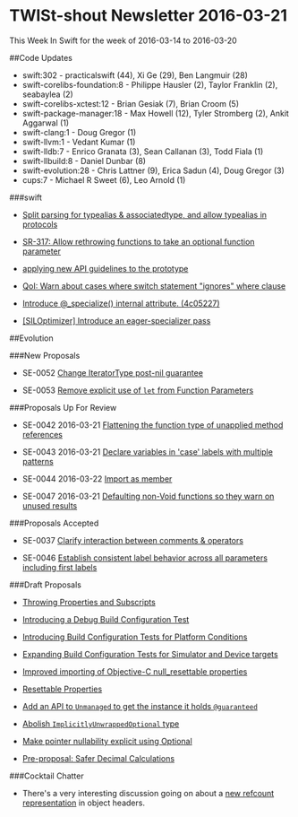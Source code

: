 # TWISt-shout Newsletter 2016-03-21
This Week In Swift for the week of 2016-03-14 to 2016-03-20

##Code Updates

* swift:302 - practicalswift (44), Xi Ge (29), Ben Langmuir (28)
* swift-corelibs-foundation:8 - Philippe Hausler (2), Taylor Franklin (2), seabaylea (2)
* swift-corelibs-xctest:12 - Brian Gesiak (7), Brian Croom (5)
* swift-package-manager:18 - Max Howell (12), Tyler Stromberg (2), Ankit Aggarwal (1)
* swift-clang:1 - Doug Gregor (1)
* swift-llvm:1 - Vedant Kumar (1)
* swift-lldb:7 - Enrico Granata (3), Sean Callanan (3), Todd Fiala (1)
* swift-llbuild:8 - Daniel Dunbar (8)
* swift-evolution:28 - Chris Lattner (9), Erica Sadun (4), Doug Gregor (3)
* cups:7 - Michael R Sweet (6), Leo Arnold (1)

###swift
  
* [Split parsing for typealias & associatedtype, and allow typealias in protocols](https://github.com/apple/swift/commit/1e3ed8bdd0568ecaac946415d12e293a139fcfa5)

* [SR-317: Allow rethrowing functions to take an optional function parameter](https://github.com/apple/swift/commit/3f115d4e12f9ae44ca1748ed8043adeac369ac59)

* [applying new API guidelines to the prototype](https://github.com/apple/swift/commit/20f7175234463c16f4c89f0a8da80f779e94dba8)

* [QoI: Warn about cases where switch statement "ignores" where clause](https://github.com/apple/swift/commit/2de0a6f3d404ed146d1238a95230f9ccf58df707)

* [Introduce @_specialize(<type list>) internal attribute. (4c05227)](https://github.com/apple/swift/commit/4c052274e6452360cfcb8570cbe8d9a093b9bb3f)
* [[SILOptimizer] Introduce an eager-specializer pass](https://github.com/apple/swift/commit/295dc96fb6c8ddcdca817bf18a81e61422dfe849)
  
##Evolution

###New Proposals

* SE-0052 [Change IteratorType post-nil guarantee](https://github.com/apple/swift-evolution/blob/master/proposals/0052-iterator-post-nil-guarantee.md)

* SE-0053 [Remove explicit use of `let` from Function Parameters](https://github.com/apple/swift-evolution/blob/master/proposals/0053-remove-let-from-function-parameters.md)

###Proposals Up For Review

* SE-0042 2016-03-21 [Flattening the function type of unapplied method references](https://github.com/apple/swift-evolution/blob/master/proposals/0042-flatten-method-types.md)

* SE-0043 2016-03-21 [Declare variables in 'case' labels with multiple patterns](https://github.com/apple/swift-evolution/blob/master/proposals/0043-declare-variables-in-case-labels-with-multiple-patterns.md)

* SE-0044 2016-03-22 [Import as member](https://github.com/apple/swift-evolution/blob/master/proposals/0044-import-as-member.md)

* SE-0047 2016-03-21 [Defaulting non-Void functions so they warn on unused results](https://github.com/apple/swift-evolution/blob/master/proposals/0047-nonvoid-warn.md)

###Proposals Accepted

* SE-0037 [Clarify interaction between comments & operators](https://github.com/apple/swift-evolution/blob/master/proposals/0037-clarify-comments-and-operators.md)

* SE-0046 [Establish consistent label behavior across all parameters including first labels](https://github.com/apple/swift-evolution/blob/master/proposals/0046-first-label.md)
  
###Draft Proposals

* [Throwing Properties and Subscripts](https://github.com/brentdax/swift-evolution/blob/throwing-properties-draft-2/proposals/0000-throwing-properties.md)

* [Introducing a Debug Build Configuration Test](https://gist.github.com/erica/d20639b409fe1b318c0e)
* [Introducing Build Configuration Tests for Platform Conditions](https://gist.github.com/erica/5a344b12bd989f6395c2)
* [Expanding Build Configuration Tests for Simulator and Device targets](https://gist.github.com/erica/6c3892fe603659b6e5ab)

* [Improved importing of Objective-C null_resettable properties](https://github.com/patters/swift-evolution/blob/master/proposals/0000-importing-null_resettable.md)
* [Resettable Properties](https://github.com/patters/swift-evolution/blob/master/proposals/0000-resettable-properties.md)

* [Add an API to `Unmanaged` to get the instance it holds `@guaranteed`](https://github.com/aschwaighofer/swift-evolution/blob/unmanaged_unsafe_guaranteed_proposal/proposals/0000-unsafe-guaranteed.md)

* [Abolish `ImplicitlyUnwrappedOptional` type](https://github.com/cwillmor/swift-evolution/blob/master/proposals/0000-abolish-iuo.md)

* [Make pointer nullability explicit using Optional](https://github.com/jrose-apple/swift-evolution/blob/optional-pointers/proposals/nnnn-optional-pointers.md)

* [Pre-proposal: Safer Decimal Calculations](https://gist.github.com/rbrockerhoff/6874a5698bb479886e83)

###Cocktail Chatter

* There's a very interesting discussion going on about a [new refcount representation](http://thread.gmane.org/gmane.comp.lang.swift.devel/1422) in object headers.
